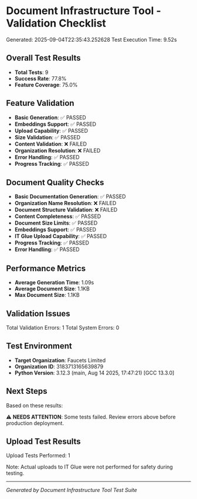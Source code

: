 # Document Infrastructure Tool - Validation Checklist

Generated: 2025-09-04T22:35:43.252628
Test Execution Time: 9.52s

## Overall Test Results

- **Total Tests**: 9
- **Success Rate**: 77.8%
- **Feature Coverage**: 75.0%

## Feature Validation

- **Basic Generation**: ✅ PASSED
- **Embeddings Support**: ✅ PASSED
- **Upload Capability**: ✅ PASSED
- **Size Validation**: ✅ PASSED
- **Content Validation**: ❌ FAILED
- **Organization Resolution**: ❌ FAILED
- **Error Handling**: ✅ PASSED
- **Progress Tracking**: ✅ PASSED


## Document Quality Checks

- **Basic Documentation Generation**: ✅ PASSED
- **Organization Name Resolution**: ❌ FAILED
- **Document Structure Validation**: ❌ FAILED
- **Content Completeness**: ✅ PASSED
- **Document Size Limits**: ✅ PASSED
- **Embeddings Support**: ✅ PASSED
- **IT Glue Upload Capability**: ✅ PASSED
- **Progress Tracking**: ✅ PASSED
- **Error Handling**: ✅ PASSED


## Performance Metrics

- **Average Generation Time**: 1.09s
- **Average Document Size**: 1.1KB
- **Max Document Size**: 1.1KB

## Validation Issues

Total Validation Errors: 1
Total System Errors: 0

## Test Environment

- **Target Organization**: Faucets Limited
- **Organization ID**: 3183713165639879
- **Python Version**: 3.12.3 (main, Aug 14 2025, 17:47:21) [GCC 13.3.0]

## Next Steps

Based on these results:

⚠️ **NEEDS ATTENTION**: Some tests failed. Review errors above before production deployment.

## Upload Test Results

Upload Tests Performed: 1

Note: Actual uploads to IT Glue were not performed for safety during testing.

---
*Generated by Document Infrastructure Tool Test Suite*
